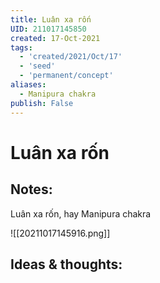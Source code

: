 ```yaml
---
title: Luân xa rốn
UID: 211017145850
created: 17-Oct-2021
tags:
  - 'created/2021/Oct/17'
  - 'seed'
  - 'permanent/concept'
aliases:
  - Manipura chakra
publish: False
---
```

# Luân xa rốn

## Notes:
Luân xa rốn, hay Manipura chakra

![[20211017145916.png]]

## Ideas & thoughts:


